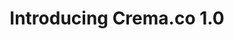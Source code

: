 ---
layout: blog
publisher: Medium
originalurl: https://medium.com/@tylertate/introducing-crema-co-1-0-97152e62ba66
title: "Introducing Crema.co 1.0"
snippet: "Today is special. After months of preparation — from running a successful Kickstarter campaign in the spring, to breaking ground on our subscription marketplace platform this summer, to shipping over 1,000 bags of coffee during our private beta this autumn — today, Crema.co is opening its doors to coffee drinkers across the USA."
---